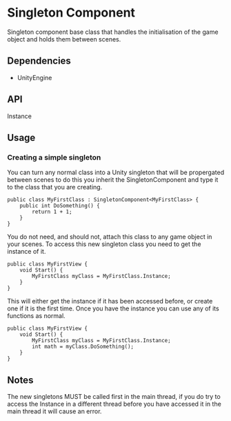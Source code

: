 # Singleton Component
Singleton component base class that handles the initialisation of the game object and holds them between scenes.

## Dependencies
* UnityEngine

## API
Instance

## Usage
### Creating a simple singleton
You can turn any normal class into a Unity singleton that will be propergated between scenes to do this you inherit the SingletonComponent and type it to the class that you are creating.

```
public class MyFirstClass : SingletonComponent<MyFirstClass> {
	public int DoSomething() {
		return 1 + 1;
	}
}
```

You do not need, and should not, attach this class to any game object in your scenes.  To access this new singleton class you need to get the instance of it.

```
public class MyFirstView {
	void Start() {
		MyFirstClass myClass = MyFirstClass.Instance;
	}
}
```

This will either get the instance if it has been accessed before, or create one if it is the first time.  Once you have the instance you can use any of its functions as normal.
```
public class MyFirstView {
	void Start() {
		MyFirstClass myClass = MyFirstClass.Instance;
		int math = myClass.DoSomething();
	}
}
```

## Notes
The new singletons MUST be called first in the main thread, if you do try to access the Instance in a different thread before you have accessed it in the main thread it will cause an error.
